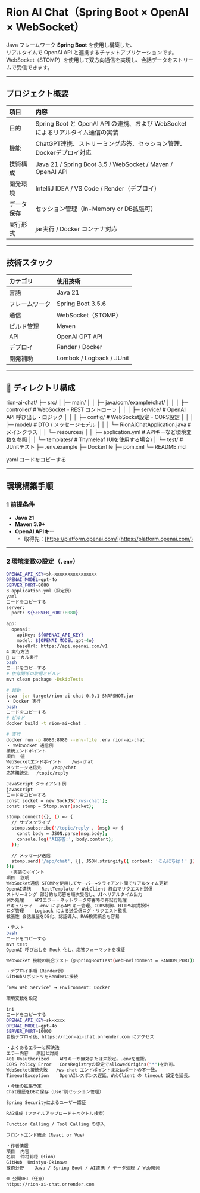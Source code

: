 # Rion AI Chat（Spring Boot × OpenAI × WebSocket）

Java フレームワーク **Spring Boot** を使用し構築した、  
リアルタイムで OpenAI API と連携するチャットアプリケーションです。  
WebSocket（STOMP）を使用して双方向通信を実現し、会話データをストリームで受信できます。

---

## プロジェクト概要

| 項目 | 内容 |
|:--|:--|
| 目的 | Spring Boot と OpenAI API の連携、および WebSocket によるリアルタイム通信の実装 |
| 機能 | ChatGPT連携、ストリーミング応答、セッション管理、Dockerデプロイ対応 |
| 技術構成 | Java 21 / Spring Boot 3.5 / WebSocket / Maven / OpenAI API |
| 開発環境 | IntelliJ IDEA / VS Code / Render（デプロイ） |
| データ保存 | セッション管理（In-Memory or DB拡張可） |
| 実行形式 | jar実行 / Docker コンテナ対応 |

---

## 技術スタック

| カテゴリ | 使用技術 |
|:--|:--|
| 言語 | Java 21 |
| フレームワーク | Spring Boot 3.5.6 |
| 通信 | WebSocket（STOMP） |
| ビルド管理 | Maven |
| API | OpenAI GPT API |
| デプロイ | Render / Docker |
| 開発補助 | Lombok / Logback / JUnit |

---

## 📂 ディレクトリ構成

rion-ai-chat/
├─ src/
│ ├─ main/
│ │ ├─ java/com/example/chat/
│ │ │ ├─ controller/ # WebSocket・REST コントローラ
│ │ │ ├─ service/ # OpenAI API 呼び出し・ロジック
│ │ │ ├─ config/ # WebSocket設定・CORS設定
│ │ │ ├─ model/ # DTO / メッセージモデル
│ │ │ └─ RionAiChatApplication.java # メインクラス
│ │ └─ resources/
│ │ ├─ application.yml # APIキーなど環境変数を参照
│ │ └─ templates/ # Thymeleaf (UIを使用する場合)
│ └─ test/ # JUnitテスト
├─ .env.example
├─ Dockerfile
├─ pom.xml
└─ README.md

yaml
コードをコピーする

---

## 環境構築手順

### 1 前提条件

- **Java 21**
- **Maven 3.9+**
- **OpenAI APIキー**
  - 取得先：[https://platform.openai.com/](https://platform.openai.com/)

---

### 2 環境変数の設定（`.env`）

```bash
OPENAI_API_KEY=sk-xxxxxxxxxxxxxxxx
OPENAI_MODEL=gpt-4o
SERVER_PORT=8080
3 application.yml（設定例）
yaml
コードをコピーする
server:
  port: ${SERVER_PORT:8080}

app:
  openai:
    apiKey: ${OPENAI_API_KEY}
    model: ${OPENAI_MODEL:gpt-4o}
    baseUrl: https://api.openai.com/v1
4 実行方法
🔹 ローカル実行
bash
コードをコピーする
# 依存関係の取得とビルド
mvn clean package -DskipTests

# 起動
java -jar target/rion-ai-chat-0.0.1-SNAPSHOT.jar
・ Docker 実行
bash
コードをコピーする
# ビルド
docker build -t rion-ai-chat .

# 実行
docker run -p 8080:8080 --env-file .env rion-ai-chat
・ WebSocket 通信例
接続エンドポイント
項目	値
WebSocketエンドポイント	/ws-chat
メッセージ送信先	/app/chat
応答購読先	/topic/reply

JavaScript クライアント例
javascript
コードをコピーする
const socket = new SockJS('/ws-chat');
const stomp = Stomp.over(socket);

stomp.connect({}, () => {
  // サブスクライブ
  stomp.subscribe('/topic/reply', (msg) => {
    const body = JSON.parse(msg.body);
    console.log('AI応答:', body.content);
  });

  // メッセージ送信
  stomp.send('/app/chat', {}, JSON.stringify({ content: 'こんにちは！' }));
});
 ・実装のポイント
項目	説明
WebSocket通信	STOMPを使用してサーバー→クライアント間でリアルタイム更新
OpenAI連携	RestTemplate / WebClient 経由でリクエスト送信
ストリーミング	部分的な応答を順次受信し、UIへリアルタイム出力
例外処理	APIエラー・ネットワーク障害時の再試行処理
セキュリティ	.env によるAPIキー管理、CORS制御、HTTPS前提設計
ログ管理	Logback による送受信ログ・リクエスト監視
拡張性	会話履歴をDB化、認証導入、RAG検索統合も容易

・テスト
bash
コードをコピーする
mvn test
OpenAI 呼び出しを Mock 化し、応答フォーマットを検証

WebSocket 接続の統合テスト（@SpringBootTest(webEnvironment = RANDOM_PORT)）

・デプロイ手順（Render例）
GitHubリポジトリをRenderに接続

“New Web Service” → Environment: Docker

環境変数を設定

ini
コードをコピーする
OPENAI_API_KEY=sk-xxxx
OPENAI_MODEL=gpt-4o
SERVER_PORT=10000
自動デプロイ後、https://rion-ai-chat.onrender.com にアクセス

・よくあるエラーと解決法
エラー内容	原因と対処
401 Unauthorized	APIキーが無効または未設定。.envを確認。
CORS Policy Error	CorsRegistryの設定でallowedOrigins("*")を許可。
WebSocket接続失敗	/ws-chat エンドポイントまたはポートの不一致。
TimeoutException	OpenAIレスポンス遅延。WebClient の timeout 設定を延長。

・今後の拡張予定
Chat履歴をDBに保存（User別セッション管理）

Spring Securityによるユーザー認証

RAG構成（ファイルアップロード＋ベクトル検索）

Function Calling / Tool Calling の導入

フロントエンド統合（React or Vue）

・作者情報
項目	内容
名前	仲村莉穏（Rion）
GitHub	Umintyu-Okinawa
技術分野	Java / Spring Boot / AI連携 / データ処理 / Web開発

🌐 公開URL（任意）
https://rion-ai-chat.onrender.com
